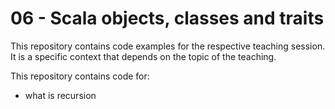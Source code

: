 # 06 - Scala objects, classes and traits

This repository contains code examples for the respective teaching session. It is a specific context that depends on the topic of the teaching.

This repository contains code for:
- what is recursion
